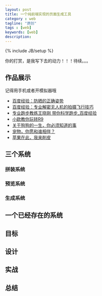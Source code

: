```yaml
---
layout: post
title: 一个纯前端实现的页面生成工具
category : web
tagline: "原创"
tags : [web]
keywords: [web]
description: 
---
```

{% include JB/setup %}

你的打赏，是我写下去的动力！！！待续。。。

## 作品展示
记得用手机或者开模拟器哦

- [百度经验：防晒的正确姿势](http://jingyan.baidu.com/zt/fangshai2016/wap/index.html)
- [百度经验：专业解密无人机的拍摄飞行技巧](http://jingyan.baidu.com/zt/UVA/index.html)
- [专业跑步教练王晓刚 带你科学跑步_百度经验](http://jingyan.baidu.com/zt/run/index.html)
- [小欧教你玩转R9](http://jingyan.baidu.com/zt/oppo/index.html)
- [关于狗狗的一生，你必须知道的事](http://jingyan.baidu.com/zt/YCW1/index.html)
- [宠物，你愿和谁相伴？](http://jingyan.baidu.com/zt/YCWZT2/index.html)
- [苹果在此，我来削皮](http://jingyan.baidu.com/zt/PGZC/wap/index.html)

## 三个系统

### 拼装系统

### 预览系统

### 生成系统

## 一个已经存在的系统

## 目标

## 设计

## 实战

## 总结
